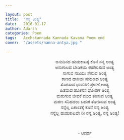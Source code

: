```yaml
---

layout: post
title:  "ನನ್ನ ಅಂತ್ಯ"
date:   2016-01-17
author: Adarsh
categories: Poem
tags:	Acchakannada Kannada Kavana Poem end
cover:  "/assets/nanna-antya.jpg "

---
```

<p align="center">ಅನುದಿನದ ಹುಡುಕಾಟಕ್ಕೆ ಕೊನೆ ನನ್ನ ಅಂತ್ಯ   <br>
ಅನುಗಾಲದ ಬೇಡಿಕೆಯ ಈಡೇರಿಸುವ ಅಂತ್ಯ    <br>
ಸಾಗುವ ನದಿಯು ಸೇರುವ ಅಂತ್ಯ    <br>
ಕಾಣದ ದಾರಿಯ ಪಯಣದ ಅಂತ್ಯ<!--more-->
<br>ಸೊಗಸಾದ ಭಾವನೆಗೆ ಪ್ರೇರಣೆ ಅಂತ್ಯ   <br>
ಹಿತವಾದ ಹೂಕನಸ ಧೋರಣೆ ಅಂತ್ಯ   <br>
ಮರುಗುವ ಜೀವಕೆ ಮುದ ತರಿಸುವ ಅಂತ್ಯ   <br>
ಮರಣ ಸನಿಹದಲು ಬದುಕ ತೋರಿಸುವ ಅಂತ್ಯ   <br>
ನನ್ನೆಲ್ಲ ಏಕಾಂತಕ್ಕೆ ಕೊನೆ ನನ್ನ ಅಂತ್ಯ   <br>
ನನ್ನೆಲ್ಲ ಹುಡುಕಾಟವೇ ನೀ ನನ್ನ ಅಂತ್ಯ, ನನ್ನ ಅಂತ್ಯ!</p><br>
    
<p align="center">- ಆದರ್ಶ</p>
